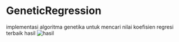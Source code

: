 # GeneticRegression
implementasi algoritma genetika untuk mencari nilai koefisien regresi terbaik
hasil
![hasil](https://user-images.githubusercontent.com/39853838/54495803-e797b500-4919-11e9-9f56-2cd3ab253099.png)
